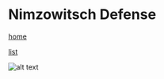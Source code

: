 # Nimzowitsch Defense

[home](/zaliczeniowe1awww/)

[list](/zaliczeniowe1awww/list)

![alt text](https://www.thechesswebsite.com/wp-content/uploads/2013/06/nimzowitsch-defense-featured.jpg "Nimzowitsch Defense")
